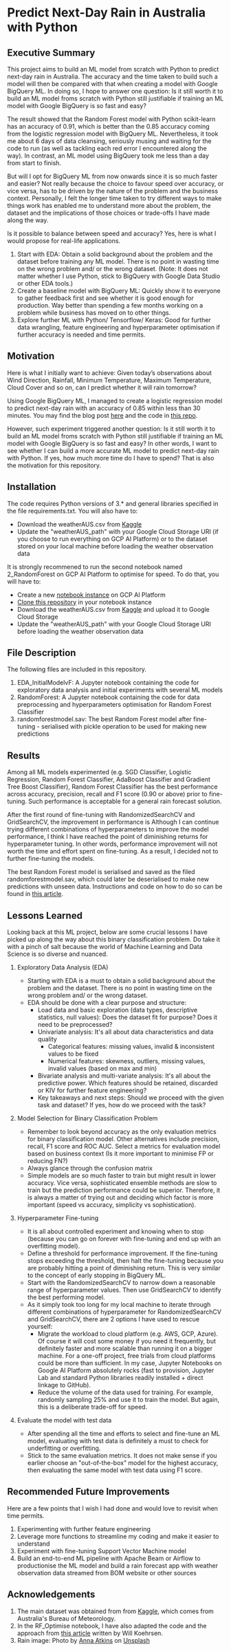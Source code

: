 # Predict Next-Day Rain in Australia with Python

## Executive Summary 
This project aims to build an ML model from scratch with Python to predict next-day rain in Australia. The accuracy and the time taken to build such a model will then be compared with that when creating a model with Google BigQuery ML. In doing so, I hope to answer one question: Is it still worth it to build an ML model froms scratch with Python still justifiable if training an ML model with Google BigQuery is so fast and easy?

The result showed that the Random Forest model with Python scikit-learn has an accuracy of 0.91, which is better than the 0.85 accuracy coming from the logistic regression model with BigQuery ML. Nevertheless, it took me about 6 days of data cleansing, seriously musing and waiting for the code to run (as well as tackling each red error I encountered along the way). In contrast, an ML model using BigQuery took me less than a day from start to finish. 

But will I opt for BigQuery ML from now onwards since it is so much faster and easier? Not really because the choice to favour speed over accuracy, or vice versa, has to be driven by the nature of the problem and the business context. Personally, I felt the longer time taken to try different ways to make things work has enabled me to understand more about the problem, the dataset and the implications of those choices or trade-offs I have made along the way. 

Is it possible to balance between speed and accuracy? Yes, here is what I would propose for real-life applications. 
1. Start with EDA: Obtain a solid background about the problem and the dataset before training any ML model. There is no point in wasting time on the wrong problem and/ or the wrong dataset. (Note: It does not matter whether I use Python, stick to BigQuery with Google Data Studio or other EDA tools.)
2. Create a baseline model with BigQuery ML: Quickly show it to everyone to gather feedback first and see whether it is good enough for production. Way better than spending a few months working on a problem while business has moved on to other things.
3. Explore further ML with Python/ Tensorflow/ Keras: Good for further data wrangling, feature engineering and hyperparameter optimisation if further accuracy is needed and time permits.

## Motivation
Here is what I initially want to achieve: Given today’s observations about Wind Direction, Rainfall, Minimum Temperature, Maximum Temperature, Cloud Cover and so on, can I predict whether it will rain tomorrow? 

Using Google BigQuery ML, I managed to create a logistic regression model to predict next-day rain with an accuracy of 0.85 within less than 30 minutes. You may find the blog post [here](http://thedigitalskye.com/2021/04/13/how-to-train-a-classification-model-to-predict-next-day-rain-with-google-bigquery-ml/) and the code in [this repo](https://github.com/Skye-Tran/BigQueryML-AUSRainPrediction).

However, such experiment triggered another question: Is it still worth it to build an ML model froms scratch with Python still justifiable if training an ML model with Google BigQuery is so fast and easy? In other words, I want to see whether I can build a more accurate ML model to predict next-day rain with Python. If yes, how much more time do I have to spend? That is also the motivation for this repository. 

## Installation
The code requires Python versions of 3.* and general libraries specified in the file requirements.txt. You will also have to:
- Download the weatherAUS.csv from [Kaggle](https://www.kaggle.com/jsphyg/weather-dataset-rattle-package)
- Update the "weatherAUS_path" with your Google Cloud Storage URI (if you choose to run everything on GCP AI Platform) or to the dataset stored on your local machine before loading the weather observation data

It is strongly recommened to run the second notebook named 2_RandomForest on GCP AI Platform to optimise for speed. To do that, you will have to: 
- Create a new [notebook instance](https://cloud.google.com/ai-platform/notebooks/docs/create-new) on GCP AI Platform 
- [Clone this repository](https://cloud.google.com/ai-platform/notebooks/docs/save-to-github) in your notebook instance
- Download the weatherAUS.csv from [Kaggle](https://www.kaggle.com/jsphyg/weather-dataset-rattle-package) and upload it to Google Cloud Storage
- Update the "weatherAUS_path" with your Google Cloud Storage URI before loading the weather observation data

## File Description
The following files are included in this repository. 
1. EDA_InitialModelvF: A Jupyter notebook containing the code for exploratory data analysis and initial experiments with several ML models 
2. RandomForest: A Jupyter notebook containing the code for data preprocessing and hyperparameters optimisation for Random Forest Classifier
3. randomforestmodel.sav: The best Random Forest model after fine-tuning - serialised with pickle operation to be used for making new predictions

## Results
Among all ML models experimented (e.g. SGD Classifier, Logistic Regression, Random Forest Classifier, AdaBoost Classifier and Gradient Tree Boost Classifier), Random Forest Classifier has the best performance across accuracy, precision, recall and F1 score (0.90 or above) prior to fine-tuning. Such performance is acceptable for a general rain forecast solution. 

After the first round of fine-tuning with RandomizedSearchCV and GridSearchCV, the improvement in performance is <TBC> Although I can continue trying different combinations of hyperparameters to improve the model performance, I think I have reached the point of diminishing returns for hyperparameter tuning. In other words, performance improvement will not worth the time and effort spent on fine-tuning. As a result, I decided not to further fine-tuning the models. 

The best Random Forest model is serialised and saved as the filed randomforestmodel.sav, which could later be deserialised to make new predictions with unseen data. Instructions and code on how to do so can be found in [this article](https://machinelearningmastery.com/save-load-machine-learning-models-python-scikit-learn/).
    
## Lessons Learned
Looking back at this ML project, below are some crucial lessons I have picked up along the way about this binary classification problem. Do take it with a pinch of salt because the world of Machine Learning and Data Science is so diverse and nuanced. 

1. Exploratory Data Analysis (EDA)
    - Starting with EDA is a must to obtain a solid background about the problem and the dataset. There is no point in wasting time on the wrong problem and/ or the wrong dataset.  
    - EDA should be done with a clear purpose and structure: 
        - Load data and basic exploration (data types, descriptive statistics, null values): Does the dataset fit for purpose? Does it need to be preprocessed? 
        - Univariate analysis: It's all about data characteristics and data quality
            - Categorical features: missing values, invalid & inconsistent values to be fixed
            - Numerical features: skewness, outliers, missing values, invalid values (based on max and min)
        - Bivariate analysis and multi-variate analysis: It's all about the predictive power. Which features should be retained, discarded or KIV for further feature engineering? 
        - Key takeaways and next steps: Should we proceed with the given task and dataset? If yes, how do we proceed with the task? 


2. Model Selection for Binary Classification Problem
    - Remember to look beyond accuracy as the only evaluation metrics for binary classification model. Other alternatives include precision, recall, F1 score and ROC AUC. Select a metrics for evaluation model based on business context (Is it more important to minimise FP or reducing FN?)
    - Always glance through the confusion matrix 
    - Simple models are so much faster to train but might result in lower accuracy. Vice versa, sophisticated ensemble methods are slow to train but the prediction performance could be superior. Therefore, it is always a matter of trying out and deciding which factor is more important (speed vs accuracy, simplicity vs sophistication). 


3. Hyperparameter Fine-tuning
    - It is all about controlled experiment and knowing when to stop (because you can go on forever with fine-tuning and end up with an overfitting model). 
    - Define a threshold for performance improvement. If the fine-tuning stops exceeding the threshold, then halt the fine-tuning because you are probably hitting a point of diminishing return. This is very similar to the concept of early stopping in BigQuery ML. 
    - Start with the RandomizedSearchCV to narrow down a reasonable range of hyperparameter values. Then use GridSearchCV to identify the best performing model. 
    - As it simply took too long for my local machine to iterate through different combinations of hyperparameter for RandomizedSearchCV and GridSearchCV, there are 2 options I have used to rescue yourself: 
        - Migrate the workload to cloud platform (e.g. AWS, GCP, Azure). Of course it will cost some money if you need it frequently, but definitely faster and more scalable than running it on a bigger machine. For a one-off project, free trials from cloud platforms could be more than sufficient. In my case, Jupyter Notebooks on Google AI Platform absolutely rocks (fast to provision, Jupyter Lab and standard Python libraries readily installed + direct linkage to GitHub).
        - Reduce the volume of the data used for training. For example, randomly sampling 25% and use it to train the model. But again, this is a deliberate trade-off for speed. 
        

4. Evaluate the model with test data
    - After spending all the time and efforts to select and fine-tune an ML model, evaluating with test data is definitely a must to check for underfitting or overfitting. 
    - Stick to the same evaluation metrics. It does not make sense if you earlier choose an "out-of-the-box" model for the highest accuracy, then evaluating the same model with test data using F1 score.

## Recommended Future Improvements
Here are a few points that I wish I had done and would love to revisit when time permits. 
1. Experimenting with further feature engineering
2. Leverage more functions to streamline my coding and make it easier to understand
3. Experiment with fine-tuning Support Vector Machine model
4. Build an end-to-end ML pipeline with Apache Beam or Airflow to productionise the ML model and build a rain forecast app with weather observation data streamed from BOM website or other sources
    
## Acknowledgements
1. The main dataset was obtained from from [Kaggle](https://www.kaggle.com/jsphyg/weather-dataset-rattle-package), which comes from Australia's Bureau of Meteorology.
2. In the RF_Optimise notebook, I have also adapted the code and the approach from [this article](https://towardsdatascience.com/hyperparameter-tuning-the-random-forest-in-python-using-scikit-learn-28d2aa77dd74) written by Will Koehrsen.
3. Rain image: Photo by <a href="https://unsplash.com/@ak1?utm_source=unsplash&utm_medium=referral&utm_content=creditCopyText">Anna Atkins</a> on <a href="https://unsplash.com/s/photos/rain?utm_source=unsplash&utm_medium=referral&utm_content=creditCopyText">Unsplash</a>
  
